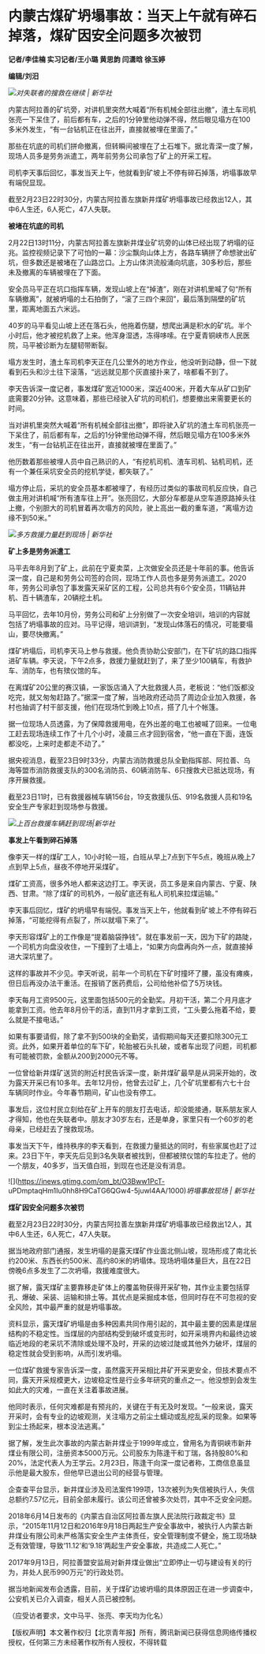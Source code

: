 # 内蒙古煤矿坍塌事故：当天上午就有碎石掉落，煤矿因安全问题多次被罚

**记者/李佳楠 实习记者/王小璐 黄思韵 闫潇晗 徐玉婷**

**编辑/刘汨**

![](https://inews.gtimg.com/om_bt/OIKStfnCHCG3ueZSjeyZyzC1Z9hMwqaeQUETYOOPO7LnAAA/1000)_对失联者的搜救在继续
| 新华社_

内蒙古阿拉善的矿坑旁，对讲机里突然大喊着“所有机械全部往出撤”，渣土车司机张亮一下呆住了，前后都有车，之后的1分钟里他动弹不得，然后眼见塌方在100多米外发生，“有一台钻机正在往出开，直接就被埋在里面了。”

那些在坑底的司机们拼命撤离，但转瞬间被埋在了土石堆下。据北青深一度了解，现场人员多是劳务派遣工，两年前劳务公司承包了矿上的开采工程。

司机李天事后回忆，事发当天上午，他就看到矿坡上不停有碎石掉落，坍塌事故早有端倪显现。

截至2月23日22时30分，内蒙古阿拉善左旗新井煤矿坍塌事故已经救出12人，其中6人生还，6人死亡，47人失联。

**被堵在坑底的司机**

2月22日13时11分，内蒙古阿拉善左旗新井煤业矿坑旁的山体已经出现了坍塌的征兆。监控视频记录下了可怕的一幕：沙尘飘向山体上方，各路车辆拼了命想驶出矿坑，但多数还是被堵在了山路岔口。上方山体洪流般涌向坑底，30多秒后，那些未及撤离的车辆被埋在了下面。

安全员马平正在坑口指挥车辆，发现山坡上在“掉渣”，刚在对讲机里喊了句“所有车辆撤离”，就被坍塌的土石拍倒了，“滚了三四个来回”，最后落到隔壁的矿坑里，距离地面五六米远。

40岁的马平看见山坡上还在落石头，他拖着伤腿，想爬出满是积水的矿坑。半个小时后，他才被挖机救了上来。他浑身湿透，冻得哆嗦。在宁夏青铜峡市人民医院，马平被诊断为左腿韧带断裂。

塌方发生时，渣土车司机李天正在几公里外的地方作业，他没听到动静，但一下就看到石头和沙土往下滚落，“远远就见那个灰直接扑来了，啥都看不到了。

李天告诉深一度记者，事发煤矿宽近1000米，深近400米，开着大车从矿口到矿底需要20分钟。这意味着，那些已经驶入矿坑的司机们，想要撤出来需要更长的时间。

当对讲机里突然大喊着“所有机械全部往出撤”，即将驶入矿坑的渣土车司机张亮一下呆住了，前后都有车，之后的1分钟里他动弹不得，然后眼见塌方在100多米外发生，“有一台钻机正在往出开，直接就被埋在里面了。”

他历数着那些被埋人员中自己熟识的人，“有挖机司机、渣车司机、钻机司机，还有一个兼任采坑安全员的挖机学徒，都失联了。”

塌方停止后，采坑的安全员基本都被埋了，有经历过类似的事故司机反应快，自己做主用对讲机喊“所有渣车往上开”。张亮回忆，大部分车都是从空车道原路掉头往上撤，个别胆大的司机冒着再次塌方的风险，驶上高出一截的重车道，“离塌方边缘不到50米。”

![](https://inews.gtimg.com/om_bt/Gf6mKk8j8XfvAPF_lAXis7Xk8tb_AdldM4ZfIAC7wCOHwAA/0)_多方救援力量赶到现场
| 新华社_

**矿上多是劳务派遣工**

马平去年8月到了矿上，此前在宁夏卖菜，上次做安全员还是十年前的事。他告诉深一度，自己是和劳务公司签的合同，现场工作人员也多是劳务派遣工。2020年，劳务公司承包了事发露天采矿区的工程，公司总共有6个安全员，11辆钻井机、百十辆渣车，20辆挖土机。

马平回忆，去年10月份，劳务公司和矿上分别做了一次安全培训，培训的内容就包括了坍塌事故的应对。马平记得，培训讲到，“发现山体落石的情况，可能要塌山，要尽快撤离。”

煤矿坍塌后，司机李天马上参与救援。他负责协助公安部门，在下矿坑的路口指挥进矿车辆。李天说，下午2点多，救援力量就赶到了，来了至少100辆车，有救护车、消防车，也有殡仪馆的车。

在离煤矿20公里的赛汉镇，一家饭店涌入了大批救援人员，老板说：“他们饭都没吃完，就又匆匆赶路了。”据深一度了解，当地政府还动员了周边企业加入救援，各村也抽调了村干部支援，他们在现场忙到晚上10点，搭了几十个帐篷。

据一位现场人员透露，为了保障救援用电，在外出差的电工也被喊了回来。一位电工赶去现场连续工作了十几个小时，凌晨三点才回到宿舍，“他一直在下面，连饭都没吃，上来时走都走不动了。”

据央视消息，截至23日9时33分，内蒙古消防救援总队全勤指挥部、阿拉善、乌海等盟市消防救援支队的300名消防员、60辆消防车、6只搜救犬已抵达现场，有序开展救援。

截至23日11时，已有救援器械车辆156台，19支救援队伍、919名救援人员和19名安全生产专家赶到现场参与救援。

![](https://inews.gtimg.com/om_bt/OK2qsJ6Kxenj1D9OdULaZd42q0ubI6h_EWZIFNMO35aFMAA/1000)_上百台救援车辆赶到现场|新华社_

**事发上午看到碎石掉落**

像李天一样的煤矿工人，10小时轮一班，白班从早上7点到下午5点，晚班从晚上7点到早上5点，昼夜不停地开采煤矿。

煤矿工资高，很多外地人都来这边打工。李天说，员工多是来自内蒙古、宁夏、陕西、甘肃。“除了煤矿的司机外，一般矿底还有私人司机来拉煤运输。”

李天事后回忆，煤矿的坍塌早有端倪。事发当天上午，他就看到矿坡上不停有碎石掉落，“可能挖得有点裂了，所以就塌下来了”。

李天形容煤矿上的工作像是“提着脑袋挣钱”。就在事发前一天，因为下矿的路陡，一个司机方向盘没收住，一下撞到了土墙上，“如果方向盘再向外一点，就直接掉进大深坑里了。

这样的事故并不少见。李天听说，前年一个司机在下矿时撞坏了腰，虽没有瘫痪，但日后再没办法干重活。在报销了医药费后，公司给他补偿了5万块钱。

李天每月工资9500元，这里面包括500元的全勤奖。月初干活，第二个月月底才能拿到工资。他去年8月份干的活，直到11月才拿到工资，“工头要么拖着不给，要么就是不接电话。”

如果有事要请假，除了拿不到500块的全勤奖，请假期间每天还要扣除300元工资。此外，如果开着单位的车下矿，轮胎被石头扎破，或者车出现了问题，司机都有可能被罚款，金额从200到2000元不等。

一位曾给新井煤矿送货的附近村民告诉深一度，新井煤矿最早是从洞采开始的，改为露天开采已有10多年。去年12月份，他曾去过矿上，几个矿坑里都有六七十台车辆同时作业。今年春节期间，矿山也没有停工。

事发后，这位村民立刻给在矿上开车的朋友打去电话，却没能接通，联系朋友家人才得知，他也在失联者中。朋友才30岁左右，还是单身，家里只有一个60岁的老母亲，已经赶去了搜救现场。

事发当天下午，维持秩序的李天看到，在救援力量抵达的同时，有些家属也赶了过来。23日下午，李天先后见到3名失联者被找到，但都被殡仪馆的车拉走了。他的一个朋友，40多岁，当天值白班，到现在也还是没有消息。

![](https://inews.gtimg.com/om_bt/O3Bww1PcT-
uPDmptaqHm1Iu0hh8H9CaTG6QGw4-5juwl4AA/1000)_坍塌事故现场 | 新华社_

**煤矿因安全问题多次被罚**

截至2月23日22时30分，内蒙古阿拉善左旗新井煤矿坍塌事故已经救出12人，其中6人生还，6人死亡，47人失联。

据当地政府部门通报，发生坍塌的是露天煤矿作业面北侧山坡，现场形成了南北长约200米、东西长约500米、高约80米的坍塌体。现场坍塌体量巨大，且在22日傍晚6点多发生了二次坍塌，救援难度很大。

据了解，露天煤矿主要靠移走矿体上的覆盖物获得开采矿物，其作业主要包括穿孔、爆破、采装、运输和排土等。其优点是采掘成本低，但同时存在不可忽视的安全风险，其中最严重的就是坍塌事故。

资料显示，露天煤矿坍塌是由多种因素共同作用引起的，其中最主要的因素是煤层结构的不稳定性。当煤层的内部结构受到破坏或变形时，如开采境界内和最终边坡临近地段的老采坑不清除或处理不及时，开采的边坡过陡或其他外力破坏，煤层的稳定性就会受到影响，从而引发坍塌。

一位煤矿救援专家告诉深一度，虽然露天开采相比井矿开采更安全，但技术要点不同，露天开采规模更大，边坡稳定性是行业多年研究的重点之一。他没想到会发生如此大的灾难，一直在关注着事故进展。

他同时表示，任何灾难都是有预兆的，关键在于有无及时发现。“一般来说，露天开采时，会有专业的边坡观测，关注塌方之前尘土蠕动或乱挖乱采的现象。如果等到尘土扬起来，根本没法逃离。”

据了解，发生此次事故的内蒙古新井煤业于1999年成立，曾用名为青铜峡市新井煤业有限公司，注册资本5000万元。公司股东为陈逢干和丁瑞，各持股80%和20%，法定代表人为王学云。2月23日，陈逢干向深一度记者称，工商信息虽显示他是最大股东，但他早已退出公司的经营与管理。

企查查平台显示，新井煤业涉及司法案件199项，13次被列为失信被执行人，失信总额约7.57亿元，目前全部未履行。该公司还曾被多次处罚，其中不乏安全问题。

2018年6月14日发布的《内蒙古自治区阿拉善左旗人民法院行政裁定书》显示，“2015年11月12日和2016年9月18日两起生产安全事故中，被执行人内蒙古新井煤业有限公司未严格落实安全生产主体责任，安全管理制度不健全，施工现场缺乏有效管理，导致‘11.12’和‘9.18’两起生产安全事故，共造成二人死亡。”

2017年9月13日，阿拉善盟安监局对新井煤业做出“立即停止一切与建设有关的行为，并处人民币990万元”的行政处罚。

据当地新闻发布会透露，目前，关于煤矿边坡坍塌的具体原因正在进一步调查中，公安机关已介入调查，相关人员已被控制。

（应受访者要求，文中马平、张亮、李天均为化名）

【版权声明】本文著作权归【北京青年报】所有，腾讯新闻已获得信息网络传播权授权，任何第三方未经著作权所有人授权，不得转载

